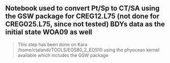 ## Notebook used to convert Pt/Sp to CT/SA using the GSW package for CREG12.L75 (not done for CREG025.L75, since not tested) BDYs data as the initial state WOA09 as well<br>
>
>  This step has been done on Kara /home/ctalandi/TOOLS/EOS80_2_EOS10 using the phyocean kernel available which includes the GSW package<br>

